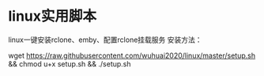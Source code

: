 # linux实用脚本
linux一键安装rclone、emby、配置rclone挂载服务
安装方法：

wget https://raw.githubusercontent.com/wuhuai2020/linux/master/setup.sh && chmod u+x setup.sh && ./setup.sh
